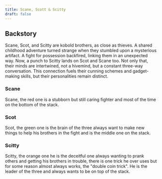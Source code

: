 ```yaml
---
title: Scane, Scott & Scitty
draft: false
---
```

## Backstory
  Scane, Scot, and Scitty are kobold brothers, as close as thieves. A shared childhood adventure turned strange when they stumbled upon a mysterious artifact. A fight for possession backfired, linking them in an unexpected way. Now, a punch to Scitty lands on Scot and Scane too. Not only that, their minds are intertwined, not a hivemind, but a constant three-way conversation. This connection fuels their cunning schemes and gadget-making skills, but their personalities remain distinct.

### Scane
Scane, the red one is a stubborn but still caring fighter and most of the time on the bottom of the stack.
### Scot
Scot, the green one is the brain of the three always want to make new things to help his brothers in the fight and is the middle one on the stack.
### Scitty
Scitty, the orange one he is the deceitful one always wanting to prank others and getting his brothers in trouble, there is one trick he over uses but for some reason almost always works, the "double coin trick". He is the leader of the three and always wants to be on top of the stack.
